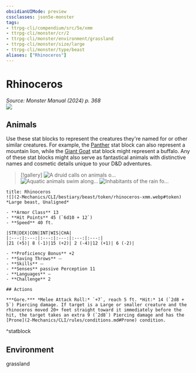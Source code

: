 ```yaml
---
obsidianUIMode: preview
cssclasses: json5e-monster
tags:
- ttrpg-cli/compendium/src/5e/xmm
- ttrpg-cli/monster/cr/2
- ttrpg-cli/monster/environment/grassland
- ttrpg-cli/monster/size/large
- ttrpg-cli/monster/type/beast
aliases: ["Rhinoceros"]
---
```

# Rhinoceros
*Source: Monster Manual (2024) p. 368*  
![](2-Mechanics/CLI/bestiary/beast/img/rhinoceros.webp#right)

## Animals

Use these stat blocks to represent the creatures they're named for or other similar creatures. For example, the [Panther](2-Mechanics/CLI/bestiary/beast/panther-xmm.md) stat block can also represent a mountain lion, while the [Giant Goat](2-Mechanics/CLI/bestiary/beast/giant-goat-xmm.md) stat block might represent a buffalo. Any of these stat blocks might also serve as fantastical animals with distinctive names and cosmetic details unique to your D&D adventures.

> [!gallery]
![A druid calls on animals o...](2-Mechanics/CLI/bestiary/beast/img/animals-hills-and-mountains.webp "A druid calls on animals of the hills and mountains to aid her cause")
![Aquatic animals swim along...](2-Mechanics/CLI/bestiary/beast/img/animals-aquatic.webp "Aquatic animals swim alongside a druid exploring the sea")
![Inhabitants of the rain fo...](2-Mechanics/CLI/bestiary/beast/img/animals-rainforest.webp "Inhabitants of the rain forest answer a druid's summons")

```ad-statblock
title: Rhinoceros
![](2-Mechanics/CLI/bestiary/beast/token/rhinoceros-xmm.webp#token)
*Large beast, Unaligned*

- **Armor Class** 13 
- **Hit Points** 45 (`6d10 + 12`) 
- **Speed** 40 ft.

|STR|DEX|CON|INT|WIS|CHA|
|:---:|:---:|:---:|:---:|:---:|:---:|
|21 (+5)| 8 (-1)|15 (+2)| 2 (-4)|12 (+1)| 6 (-2)|

- **Proficiency Bonus** +2
- **Saving Throws** ⏤
- **Skills** ⏤
- **Senses** passive Perception 11
- **Languages** —
- **Challenge** 2

## Actions

***Gore.*** *Melee Attack Roll:* `+7`, reach 5 ft. *Hit:* 14 (`2d8 + 5`) Piercing damage. If target is a Large or smaller creature and the rhinoceros moved 20+ feet straight toward it immediately before the hit, the target takes an extra 9 (`2d8`) Piercing damage and has the [Prone](2-Mechanics/CLI/rules/conditions.md#Prone) condition.
```
^statblock

## Environment

grassland